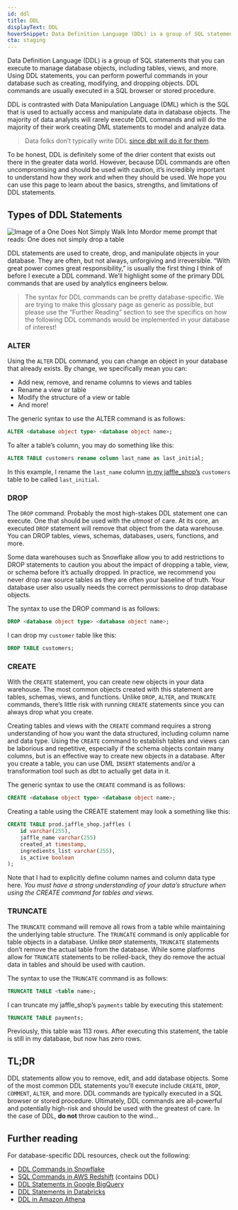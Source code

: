 ```yaml
---
id: ddl
title: DDL
displayText: DDL  
hoverSnippet: Data Definition Language (DDL) is a group of SQL statements that you can execute to manage database objects, including tables, views, and more.
cta: staging
---
```


Data Definition Language (DDL) is a group of SQL statements that you can execute to manage database objects, including <Term id="table">tables</Term>, <Term id="view">views</Term>, and more. Using DDL statements, you can perform powerful commands in your database such as creating, modifying, and dropping objects. DDL commands are usually executed in a SQL browser or stored procedure.

DDL is contrasted with <Term id="dml">Data Manipulation Language (DML)</Term> which is the SQL that is used to actually access and manipulate data in database objects. The majority of data analysts will rarely execute DDL commands and will do the majority of their work creating DML statements to model and analyze data. 

>Data folks don’t typically write DDL [since dbt will do it for them](https://docs.getdbt.com/docs/about/overview#:~:text=dbt%20allows%20analysts%20avoid%20writing,dbt%20takes%20care%20of%20materialization.).

To be honest, DDL is definitely some of the drier content that exists out there in the greater data world. However, because DDL commands are often uncompromising and should be used with caution, it’s incredibly important to understand how they work and when they should be used. We hope you can use this page to learn about the basics, strengths, and limitations of DDL statements.

## Types of DDL Statements

![Image of a One Does Not Simply Walk Into Mordor meme prompt that reads: One does not simply drop a table](/img/docs/terms/ddl/drop-a-table-meme.png)

DDL statements are used to create, drop, and manipulate objects in your database. They are often, but not always, unforgiving and irreversible. “With great power comes great responsibility,” is usually the first thing I think of before I execute a DDL command. We’ll highlight some of the primary DDL commands that are used by analytics engineers below.

>The syntax for DDL commands can be pretty database-specific. We are trying to make this glossary page as generic as possible, but please use the “Further Reading” section to see the specifics on how the following DDL commands would be implemented in your database of interest!

### ALTER

Using the `ALTER` DDL command, you can change an object in your database that already exists. By change, we specifically mean you can:

- Add new, remove, and rename columns to views and tables
- Rename a view or table
- Modify the structure of a view or table
- And more!

The generic syntax to use the ALTER command is as follows:

```sql
ALTER <database object type> <database object name>;
```

To alter a table’s column, you may do something like this:

```sql
ALTER TABLE customers rename column last_name as last_initial;
```

In this example, I rename the `last_name` column [in my jaffle_shop’s](https://github.com/dbt-labs/jaffle_shop) `customers` table to be called `last_initial`.

### DROP

The `DROP` command. Probably the most high-stakes DDL statement one can execute. One that should be used with the *utmost* of care. At its core, an executed `DROP` statement will remove that object from the data warehouse. You can DROP tables, views, schemas, databases, users, functions, and more.

Some data warehouses such as Snowflake allow you to add restrictions to DROP statements to caution you about the impact of dropping a table, view, or schema before it’s actually dropped. In practice, we recommend you never drop raw source tables as they are often your baseline of truth. Your database user also usually needs the correct permissions to drop database objects.
 
The syntax to use the DROP command is as follows:

```sql
DROP <database object type> <database object name>;
```

I can drop my `customer` table like this:

```sql
DROP TABLE customers;
```

### CREATE

With the `CREATE` statement, you can create new objects in your data warehouse. The most common objects created with this statement are tables, schemas, views, and functions. Unlike `DROP`, `ALTER`, and `TRUNCATE` commands, there’s little risk with running `CREATE` statements since you can always drop what you create. 

Creating tables and views with the `CREATE` command requires a strong understanding of how you want the data structured, including column name and data type. Using the `CREATE` command to establish tables and views can be laborious and repetitive, especially if the schema objects contain many columns, but is an effective way to create new objects in a database. After you create a table, you can use DML `INSERT` statements and/or a transformation tool such as dbt to actually get data in it.

The generic syntax to use the `CREATE` command is as follows:

```sql
CREATE <database object type> <database object name>;
```

Creating a table using the CREATE statement may look a something like this:

```sql
CREATE TABLE prod.jaffle_shop.jaffles (
	id varchar(255),
	jaffle_name varchar(255)
	created_at timestamp,
	ingredients_list varchar(255),
	is_active boolean
);
```

Note that I had to explicitly define column names and column data type here. *You must have a strong understanding of your data’s structure when using the CREATE command for tables and views.*

### TRUNCATE

The `TRUNCATE` command will remove all rows from a table while maintaining the underlying table structure. The `TRUNCATE` command is only applicable for table objects in a database. Unlike `DROP` statements, `TRUNCATE` statements don’t remove the actual table from the database. While some platforms allow for `TRUNCATE` statements to be rolled-back, they do remove the actual data in tables and should be used with caution.

The syntax to use the `TRUNCATE` command is as follows:

```sql
TRUNCATE TABLE <table name>;
```

I can truncate my jaffle_shop’s `payments` table by executing this statement:

```sql
TRUNCATE TABLE payments;
```

Previously, this table was 113 rows. After executing this statement, the table is still in my database, but now has zero rows.

## TL;DR

DDL statements allow you to remove, edit, and add database objects. Some of the most common DDL statements you’ll execute include `CREATE`, `DROP`, `COMMENT`, `ALTER`, and more. DDL commands are typically executed in a SQL browser or stored procedure. Ultimately, DDL commands are all-powerful and potentially high-risk and should be used with the greatest of care. In the case of DDL, **do not** throw caution to the wind…

## Further reading

For database-specific DDL resources, check out the following:

- [DDL Commands in Snowflake](https://docs.snowflake.com/en/sql-reference/sql-ddl-summary.html)
- [SQL Commands in AWS Redshift](https://docs.aws.amazon.com/redshift/latest/dg/c_SQL_commands.html) (contains DDL)
- [DDL Statements in Google BigQuery](https://cloud.google.com/bigquery/docs/reference/standard-sql/data-definition-language)
- [DDL Statements in Databricks](https://docs.databricks.com/sql/language-manual/index.html#ddl-statements)
- [DDL in Amazon Athena](https://docs.aws.amazon.com/athena/latest/ug/language-reference.html)
